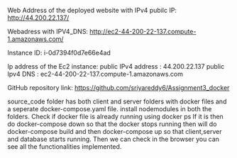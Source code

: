 Web Address of the deployed website with IPv4 pubilc IP: http://44.200.22.137/

Webadress with IPV4_DNS: http://ec2-44-200-22-137.compute-1.amazonaws.com/

Instance ID: i-0d7394f0d7e66e4ad

Ip address of the Ec2 instance: 
  public IPv4 address : 44.200.22.137
  public Ipv4 DNS : ec2-44-200-22-137.compute-1.amazonaws.com

GitHub repository link: https://github.com/sriyareddy6/Assignment3_docker

source_code folder has both client and server folders with docker files and a seperate docker-compose.yaml file.
install nodemodules in both the folders.
Check if docker file is already running using docker ps
If it is then do docker-compose down so that the docker stops running
then will do docker-compose build and then docker-compose up so that client,server and database starts running.
Then we can check in the browser you can see all the functionalities implemented.

